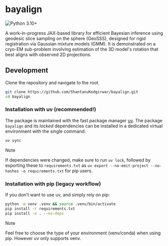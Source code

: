 # bayalign
![Python 3.10+](https://img.shields.io/badge/Python-3.10%2B-blue?logo=python&logoColor=white)

A work-in-progress JAX-based library for efficient Bayesian inference using geodesic slice sampling on the sphere (GeoSSS), designed for rigid registration via Gaussian mixture models (GMM). It is demonstrated on a cryo-EM sub-problem involving estimation of the 3D model's rotation that best aligns with observed 2D projections. 

## Development

Clone the repository and navigate to the root.

```bash
git clone https://github.com/ShantanuKodgirwar/bayalign.git
cd bayalign
```

### Installation with uv (recommended!)

The package is maintained with the fast package manager [uv](https://github.com/astral-sh/uv). The package `bayalign` and its *locked* dependencies can be installed in a dedicated virtual environment with the single command:

```bash
uv sync
```

> [!NOTE]  
> If dependencies were changed, make sure to run `uv lock`, followed by exporting these to `requirements.txt` as `uv export --no-emit-project --no-hashes -o requirements.txt` for pip users.

### Installation with pip (legacy workflow)

If you don't want to use uv, and simply rely on pip:

```bash
python -m venv .venv && source .venv/bin/activate
pip install -r requirements.txt
pip install -e . --no-deps
```

> [!NOTE]  
> Feel free to choose the type of your environment (venv/conda) when using pip. However uv only supports venv.
